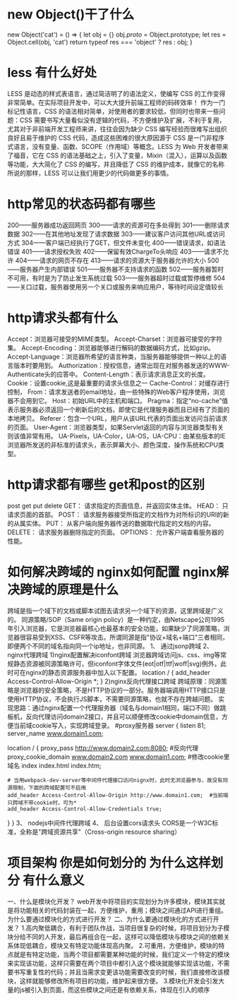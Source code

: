 # new Object()干了什么
new Object('cat') = () => {
  let obj = {}
  obj._proto_ = Object.prototype;
  let res = Object.cell(obj, 'cat')
  return typeof res === 'object' ? res : obj;
}
# less 有什么好处
LESS 是动态的样式表语言，通过简洁明了的语法定义，使编写 CSS 的工作变得非常简单。在实际项目开发中，可以大大提升前端工程师的码砖效率！
作为一门标记性语言，CSS 的语法相对简单，对使用者的要求较低，但同时也带来一些问题：CSS 需要书写大量看似没有逻辑的代码，不方便维护及扩展，不利于复用，尤其对于非前端开发工程师来讲，往往会因为缺少 CSS 编写经验而很难写出组织良好且易于维护的 CSS 代码，造成这些困难的很大原因源于 CSS 是一门非程序式语言，没有变量、函数、SCOPE（作用域）等概念。LESS 为 Web 开发者带来了福音，它在 CSS 的语法基础之上，引入了变量，Mixin（混入），运算以及函数等功能，大大简化了 CSS 的编写，并且降低了 CSS 的维护成本，就像它的名称所说的那样，LESS 可以让我们用更少的代码做更多的事情。
# http常见的状态码都有哪些
200——服务器成功返回网页
300——请求的资源可在多处得到
301——删除请求数据
302——在其他地址发现了请求数据
303——建议客户访问其他URL或访问方式
304——客户端已经执行了GET，但文件未变化
400——错误请求，如语法错误
401——请求授权失败
402——保留有效ChargeTo头响应
403——请求不允许
404——请求的网页不存在
413——请求的资源大于服务器允许的大小
500——服务器产生内部错误
501——服务器不支持请求的函数
502——服务器暂时不可用，有时是为了防止发生系统过载
503——服务器超时过载或暂停维修
504——关口过载，服务器使用另一个关口或服务来响应用户，等待时间设定值较长
# http请求头都有什么
Accept：浏览器可接受的MIME类型。
Accept-Charset：浏览器可接受的字符集。
Accept-Encoding：浏览器能够进行解码的数据编码方式，比如gzip。
Accept-Language：浏览器所希望的语言种类，当服务器能够提供一种以上的语言版本时要用到。
Authorization：授权信息，通常出现在对服务器发送的WWW-Authenticate头的应答中。
Content-Length：表示请求消息正文的长度。
Cookie：设置cookie,这是最重要的请求头信息之一
Cache-Control：对缓存进行控制，
From：请求发送者的email地址，由一些特殊的Web客户程序使用，浏览器不会用到它。
Host：初始URL中的主机和端口。
Pragma：指定“no-cache”值表示服务器必须返回一个刷新后的文档，即使它是代理服务器而且已经有了页面的本地拷贝。
Referer：包含一个URL，用户从该URL代表的页面出发访问当前请求的页面。
User-Agent：浏览器类型，如果Servlet返回的内容与浏览器类型有关则该值非常有用。
UA-Pixels，UA-Color，UA-OS，UA-CPU：由某些版本的IE浏览器所发送的非标准的请求头，表示屏幕大小、颜色深度、操作系统和CPU类型。
# http请求都有哪些 get和post的区别
post get put delete
GET： 请求指定的页面信息，并返回实体主体。 
HEAD： 只请求页面的首部。 
POST： 请求服务器接受所指定的文档作为对所标识的URI的新的从属实体。 
PUT： 从客户端向服务器传送的数据取代指定的文档的内容。 
DELETE： 请求服务器删除指定的页面。 
OPTIONS： 允许客户端查看服务器的性能。
# 如何解决跨域的 nginx如何配置 nginx解决跨域的原理是什么
跨域是指一个域下的文档或脚本试图去请求另一个域下的资源，这里跨域是广义的。
同源策略/SOP（Same origin policy）是一种约定，由Netscape公司1995年引入浏览器，它是浏览器最核心也最基本的安全功能，如果缺少了同源策略，浏览器很容易受到XSS、CSFR等攻击。所谓同源是指"协议+域名+端口"三者相同，即便两个不同的域名指向同一个ip地址，也非同源。
1、 通过jsonp跨域
2、 nginx代理跨域
1)nginx配置解决iconfont跨域
浏览器跨域访问js、css、img等常规静态资源被同源策略许可，但iconfont字体文件(eot|otf|ttf|woff|svg)例外，此时可在nginx的静态资源服务器中加入以下配置。
location / {
  add_header Access-Control-Allow-Origin *;
}
2)nginx反向代理接口跨域
跨域原理：同源策略是浏览器的安全策略，不是HTTP协议的一部分。服务器端调用HTTP接口只是使用HTTP协议，不会执行JS脚本，不需要同源策略，也就不存在跨越问题。
实现思路：通过nginx配置一个代理服务器（域名与domain1相同，端口不同）做跳板机，反向代理访问domain2接口，并且可以顺便修改cookie中domain信息，方便当前域cookie写入，实现跨域登录。
#proxy服务器
server {
  listen       81;
  server_name  www.domain1.com;

  location / {
    proxy_pass   http://www.domain2.com:8080;  #反向代理
    proxy_cookie_domain www.domain2.com www.domain1.com; #修改cookie里域名
    index  index.html index.htm;

    # 当用webpack-dev-server等中间件代理接口访问nignx时，此时无浏览器参与，故没有同源限制，下面的跨域配置可不启用
    add_header Access-Control-Allow-Origin http://www.domain1.com;  #当前端只跨域不带cookie时，可为*
    add_header Access-Control-Allow-Credentials true;
  }
}
3、 nodejs中间件代理跨域
4、 后台设置cors请求头
CORS是一个W3C标准，全称是"跨域资源共享"（Cross-origin resource sharing）
# 项目架构 你是如何划分的 为什么这样划分 有什么意义
一、什么是模块化开发？
web开发中将项目的实现划分为许多模块，模块其实就是将功能相关的代码封装在一起，方便维护，重用；模块之间通过API进行重组。
为什么要通过模块化的方式进行开发？
二、为什么要通过模块化的方式进行开发？
1.高内聚低耦合，有利于团队作战，当项目很复杂的时候，将项目划分为子模块分给不同的人开发，最后再组合在一起，这样可以降低模块与模块之间的依赖关系体现低耦合，模块又有特定功能体现高内聚。
2.可重用，方便维护，模块的特点就是有特定功能，当两个项目都需要某种功能的时候，我们定义一个特定的模块来实现该功能，这样只需要在两个项目中都引入这个模块就能够实现该功能，不需要书写重复性的代码；并且当需求变更该功能需要改变的时候，我们直接修改该模块，这样就能够修改所有项目的功能，维护起来很方便。
3.模块化开发会引发大量的js被引入到页面，而这些模块之间还是有依赖关系，体现在引入的顺序

